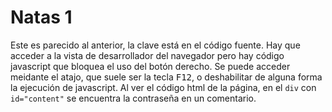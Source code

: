 # Natas 1

Este es parecido al anterior, la clave está en el código fuente. Hay que acceder a la vista de desarrollador del navegador pero hay código javascript que bloquea el uso del botón derecho. Se puede acceder meidante el atajo, que suele ser la tecla <kbd>F12</kbd>, o deshabilitar de alguna forma la ejecución de javascript. Al ver el código html de la página, en el `div` con `id="content"` se encuentra la contraseña en un comentario.
